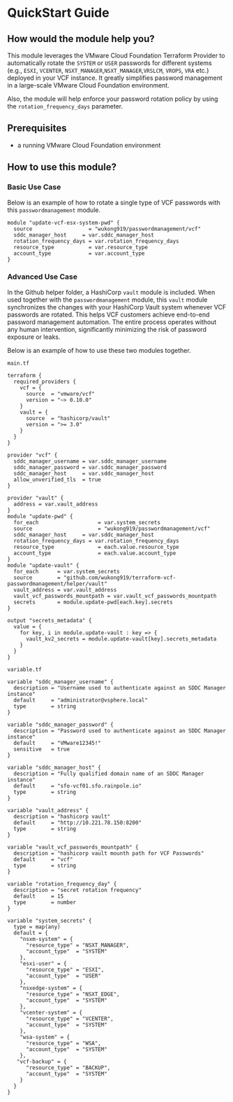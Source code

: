 # QuickStart Guide

## How would the module help you?
This module leverages the VMware Cloud Foundation Terraform Provider to automatically rotate the `SYSTEM` or `USER` passwords for different systems (e.g., `ESXI`, `VCENTER`, `NSXT_MANAGER`,`NSXT_MANAGER`,`VRSLCM`, `VROPS`, `VRA` etc.) deployed in your VCF instance. It greatly simplifies password management in a large-scale VMware Cloud Foundation environment.

Also, the module will help enforce your password rotation policy by using the `rotation_frequency_days` parameter.

## Prerequisites
* a running VMware Cloud Foundation environment

## How to use this module?

### Basic Use Case
Below is an example of how to rotate a single type of VCF passwords with this `passwordmanagement` module.

```hcl
module "update-vcf-esx-system-pwd" {
  source                  = "wukong919/passwordmanagement/vcf"
  sddc_manager_host     = var.sddc_manager_host
  rotation_frequency_days = var.rotation_frequency_days
  resource_type           = var.resource_type
  account_type            = var.account_type
}
```
### Advanced Use Case
In the Github helper folder, a HashiCorp `vault` module is included. When used together with the `passwordmanagement` module, this `vault` module synchronizes the changes with your HashiCorp Vault system whenever VCF passwords are rotated. This helps VCF customers achieve end-to-end password management automation. The entire process operates without any human intervention, significantly minimizing the risk of password exposure or leaks.

Below is an example of how to use these two modules together.

`main.tf`
```hcl
terraform {
  required_providers {
    vcf = {
      source  = "vmware/vcf"
      version = "~> 0.10.0"
    }
    vault = {
      source  = "hashicorp/vault"
      version = ">= 3.0"
    }
  }
}

provider "vcf" {
  sddc_manager_username = var.sddc_manager_username
  sddc_manager_password = var.sddc_manager_password
  sddc_manager_host     = var.sddc_manager_host
  allow_unverified_tls  = true
}

provider "vault" {
  address = var.vault_address
}
module "update-pwd" {
  for_each                   = var.system_secrets
  source                     = "wukong919/passwordmanagement/vcf"
  sddc_manager_host     = var.sddc_manager_host
  rotation_frequency_days = var.rotation_frequency_days
  resource_type              = each.value.resource_type
  account_type               = each.value.account_type
}
module "update-vault" {
  for_each      = var.system_secrets
  source        = "github.com/wukong919/terraform-vcf-passwordmanagement/helper/vault"
  vault_address = var.vault_address
  vault_vcf_passwords_mountpath = var.vault_vcf_passwords_mountpath
  secrets       = module.update-pwd[each.key].secrets
}

output "secrets_metadata" {
  value = {
    for key, i in module.update-vault : key => {
      vault_kv2_secrets = module.update-vault[key].secrets_metadata
    }
  }
}
```
`variable.tf`
```hcl
variable "sddc_manager_username" {
  description = "Username used to authenticate against an SDDC Manager instance"
  default     = "administrator@vsphere.local"
  type        = string
}

variable "sddc_manager_password" {
  description = "Password used to authenticate against an SDDC Manager instance"
  default     = "VMware12345!"
  sensitive   = true
}

variable "sddc_manager_host" {
  description = "Fully qualified domain name of an SDDC Manager instance"
  default     = "sfo-vcf01.sfo.rainpole.io"
  type        = string
}

variable "vault_address" {
  description = "hashicorp vault"
  default     = "http://10.221.78.150:8200"
  type        = string
}

variable "vault_vcf_passwords_mountpath" {
  description = "hashicorp vault mounth path for VCF Passwords"
  default     = "vcf"
  type        = string
}

variable "rotation_frequency_day" {
  description = "secret rotation frequency"
  default     = 15
  type        = number
}

variable "system_secrets" {
  type = map(any)
  default = {
    "nsxm-system" = {
      "resource_type" = "NSXT_MANAGER",
      "account_type"  = "SYSTEM"
    },
    "esxi-user" = {
      "resource_type" = "ESXI",
      "account_type"  = "USER"
    },
    "nsxedge-system" = {
      "resource_type" = "NSXT_EDGE",
      "account_type"  = "SYSTEM"
    },
    "vcenter-system" = {
      "resource_type" = "VCENTER",
      "account_type"  = "SYSTEM"
    },
    "wsa-system" = {
      "resource_type" = "WSA",
      "account_type"  = "SYSTEM"
    },
   "vcf-backup" = {
      "resource_type" = "BACKUP",
      "account_type"  = "SYSTEM"
    }
  }
}
```